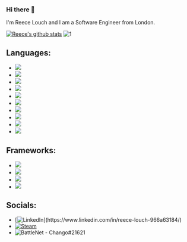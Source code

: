 ### Hi there 👋
I'm Reece Louch and I am a Software Engineer from London.

[![Reece's github stats](https://github-readme-stats.vercel.app/api?username=ChangoTheBeast&theme=tokyonight&count_private=true)](https://github.com/anuraghazra/github-readme-stats)
![1](https://github-readme-stats.vercel.app/api/top-langs/?username=ChangoTheBeast&theme=tokyonight&layout=compact)

## Languages:
- <img src="https://img.shields.io/badge/java-%23ED8B00.svg?&style=for-the-badge&logo=java&logoColor=white"/>
- <img src="https://img.shields.io/badge/python%20-%2314354C.svg?&style=for-the-badge&logo=python&logoColor=white"/>
- <img src="https://img.shields.io/badge/c%20-%2300599C.svg?&style=for-the-badge&logo=c&logoColor=white"/>
- <img src="https://img.shields.io/badge/c++%20-%2300599C.svg?&style=for-the-badge&logo=c%2B%2B&ogoColor=white"/>
- <img src="https://img.shields.io/badge/html5%20-%23E34F26.svg?&style=for-the-badge&logo=html5&logoColor=white"/>
- <img src="https://img.shields.io/badge/markdown-%23000000.svg?&style=for-the-badge&logo=markdown&logoColor=white"/>
- <img src="https://img.shields.io/badge/latex%20-%23008080.svg?&style=for-the-badge&logo=latex&logoColor=white"/>
- <img src="https://img.shields.io/badge/go-%2300ADD8.svg?&style=for-the-badge&logo=go&logoColor=white"/>
- <img src="https://img.shields.io/badge/mysql-%2300f.svg?&style=for-the-badge&logo=mysql&logoColor=white"/>
- <img src="https://img.shields.io/badge/scala-%23DC322F.svg?&style=for-the-badge&logo=scala&logoColor=white"/>

## Frameworks:
- <img src="https://img.shields.io/badge/bootstrap%20-%23563D7C.svg?&style=for-the-badge&logo=bootstrap&logoColor=white"/>
- <img src="https://img.shields.io/badge/spring%20-%236DB33F.svg?&style=for-the-badge&logo=spring&logoColor=white"/>
- <img src="https://img.shields.io/badge/pandas%20-%23150458.svg?&style=for-the-badge&logo=pandas&logoColor=white" />
- <img src="https://img.shields.io/badge/numpy%20-%23013243.svg?&style=for-the-badge&logo=numpy&logoColor=white" />

## Socials:
- [![LinkedIn](https://img.shields.io/badge/linkedin%20-%230077B5.svg?&style=for-the-badge&logo=linkedin&logoColor=white")](https://www.linkedin.com/in/reece-louch-966a63184/)
- [![Steam](https://img.shields.io/badge/steam%20-%23000000.svg?&style=for-the-badge&logo=steam&logoColor=white)](https://steamcommunity.com/id/ChangoTheBeast/)
- ![BattleNet](https://img.shields.io/badge/battle.net%20-%2300AEFF.svg?&style=for-the-badge&logo=battle.net&logoColor=white) - 
Chango#21621
